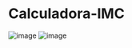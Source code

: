 # Calculadora-IMC


![image](https://user-images.githubusercontent.com/89953265/199793831-3419e963-a050-41b3-93fe-9b16f60b09f6.png)
![image](https://user-images.githubusercontent.com/89953265/199793972-6405d794-b495-495c-8b49-d9acab8096b9.png)


